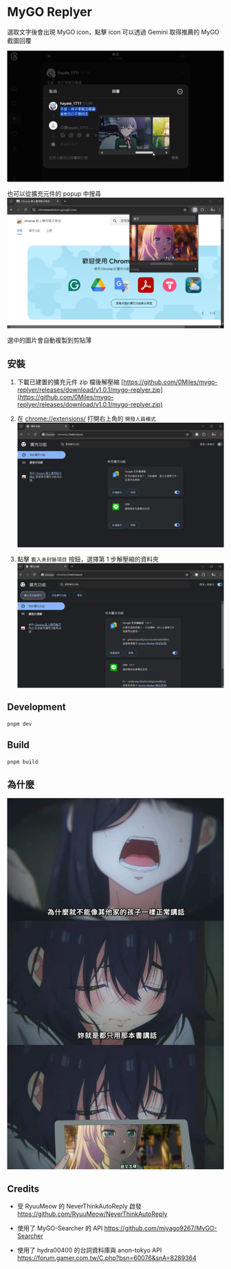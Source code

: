 # MyGO Replyer

選取文字後會出現 MyGO icon，點擊 icon 可以透過 Gemini 取得推薦的 MyGO 截圖回覆

[![demo](docs/demo.png)](docs/go.mp4)

也可以從擴充元件的 popup 中搜尋
![demo](docs/popup.png)

選中的圖片會自動複製到剪貼薄

## 安裝
1. 下載已建置的擴充元件 zip 檔後解壓縮
[https://github.com/0Miles/mygo-replyer/releases/download/v1.0.1/mygo-replyer.zip](https://github.com/0Miles/mygo-replyer/releases/download/v1.0.1/mygo-replyer.zip)

1. 在 [chrome://extensions/](chrome://extensions/) 打開右上角的 `開發人員模式`
![step2](docs/step2.png)
1. 點擊 `載入未封裝項目` 按鈕，選擇第 1 步解壓縮的資料夾
![step3](docs/step3.png)


## Development
```
pnpm dev
```

## Build
```
pnpm build
```

## 為什麼
![why](docs/470897432_28894648063482932_2267309378214415704_n.jpg)

## Credits
- 受 RyuuMeow 的 NeverThinkAutoReply 啟發
https://github.com/RyuuMeow/NeverThinkAutoReply

- 使用了 MyGO-Searcher 的 API
https://github.com/miyago9267/MyGO-Searcher

- 使用了 hydra00400 的台詞資料庫與 anon-tokyo API
https://forum.gamer.com.tw/C.php?bsn=60076&snA=8289364
